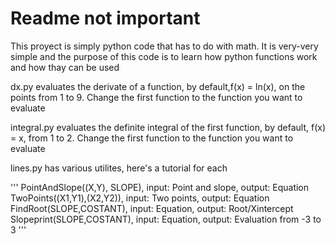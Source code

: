 # Readme not important
This proyect is simply python code that has to do with math. It is very-very simple and the purpose of this code is to learn how python functions work and how thay can be used

dx.py evaluates the derivate of a function, by default,f(x) = ln(x), on the points from 1 to 9. Change the first function to the function you want to evaluate

integral.py evaluates the definite integral of the first function, by default, f(x) = x, from 1 to 2. Change the first function to the function you want to evaluate

lines.py has various utilites, here's a tutorial for each

'''
PointAndSlope((X,Y), SLOPE), input: Point and slope, output: Equation
TwoPoints((X1,Y1),(X2,Y2)), input: Two points, output: Equation
FindRoot(SLOPE,COSTANT), input: Equation, output: Root/Xintercept
Slopeprint(SLOPE,COSTANT), input: Equation, output: Evaluation from -3 to 3
'''